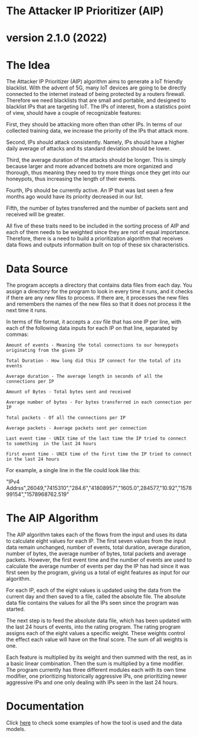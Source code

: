 # The Attacker IP Prioritizer (AIP)
# version 2.1.0 (2022)


# The Idea

The Attacker IP Prioritizer (AIP) algorithm aims to generate a IoT friendly blacklist. With the advent of 5G, many IoT devices are going to be directly connected to the internet instead of being protected by a routers firewall. Therefore we need blacklists that are small and portable, and designed to blacklist IPs that are targeting IoT. The IPs of interest, from a statistics point of view, should have a couple of recognizable features:

First, they should be attacking more often than other IPs. In terms of our collected training data, we increase the priority of the IPs that attack more.

Second, IPs should attack consistently. Namely, IPs should have a higher daily average of attacks and its standard deviation should be lower.

Third, the average duration of the attacks should be longer. This is simply because larger and more advanced botnets are more organized and thorough, thus meaning they need to try more things once they get into our honeypots, thus increasing the length of their events.

Fourth, IPs should be currently active. An IP that was last seen a few months ago would have its priority decreased in our list.

Fifth, the number of bytes transferred and the number of packets sent and received will be greater.

All five of these traits need to be included in the sorting process of AIP and each of them needs to be weighted since they are not of equal importance. Therefore, there is a need to build a prioritization algorithm that receives data flows and outputs information built on top of these six characteristics.

# Data Source

The program accepts a directory that contains data files from each day. You assign a directory for the program to look in every time it runs, and it checks if there are any new files to process. If there are, it processes the new files and remembers the names of the new files so that it does not process it the next time it runs.

In terms of file format, it accepts a .csv file that has one IP per line, with each of the following data inputs for each IP on that line, separated by commas:

    Amount of events - Meaning the total connections to our honeypots originating from the given IP

    Total Duration - How long did this IP connect for the total of its events

    Average duration - The average length in seconds of all the connections per IP

    Amount of Bytes - Total bytes sent and received

    Average number of bytes - For bytes transferred in each connection per IP

    Total packets - Of all the connections per IP

    Average packets - Average packets sent per connection

    Last event time - UNIX time of the last time the IP tried to connect to something  in the last 24 hours

    First event time - UNIX time of the first time the IP tried to connect in the last 24 hours

For example, a single line in the file could look like this:

"IPv4 Addrss",26049,"7415310","284.6","41808957","1605.0",284577,"10.92","157899154","1578968762.519"

# The AIP Algorithm

The AIP algorithm takes each of the flows from the input and uses its data to calculate eight values for each IP. The first seven values from the input data remain unchanged, number of events, total duration, average duration, number of bytes, the average number of bytes, total packets and average packets. However, the first event time and the number of events are used to calculate the average number of events per day the IP has had since it was first seen by the program, giving us a total of eight features as input for our algorithm.

For each IP, each of the eight values is updated using the data from the current day and then saved to a file, called the absolute file.  The absolute data file contains the values for all the IPs seen since the program was started.

The next step is to feed the absolute data file, which has been updated with the last 24 hours of events, into the rating program. The rating program assigns each of the eight values a specific weight. These weights control the effect each value will have on the final score. The sum of all weights is one.

Each feature is multiplied by its weight and then summed with the rest, as in a basic linear combination. Then the sum is multiplied by a time modifier. The program currently has three different modules each with its own time modifier, one prioritizing historically aggressive IPs, one prioritizing newer aggressive IPs and one only dealing with IPs seen in the last 24 hours.

# Documentation

Click [here](AIP-How-To-Guide.md) to check some examples of how the tool is used and the data models.